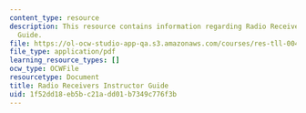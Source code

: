 ```yaml
---
content_type: resource
description: This resource contains information regarding Radio Receivers Instructor
  Guide.
file: https://ol-ocw-studio-app-qa.s3.amazonaws.com/courses/res-tll-004-stem-concept-videos-fall-2013/1f52dd18eb5bc21add01b7349c776f3b_MITRES_TLL-004F13_RadR_IG.pdf
file_type: application/pdf
learning_resource_types: []
ocw_type: OCWFile
resourcetype: Document
title: Radio Receivers Instructor Guide
uid: 1f52dd18-eb5b-c21a-dd01-b7349c776f3b
---
```

